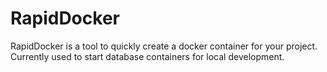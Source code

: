 # RapidDocker
RapidDocker is a tool to quickly create a docker container for your project. Currently used to start database containers for local development.